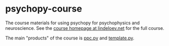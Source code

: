 # psychopy-course
The course materials for using psychopy for psychophysics and neuroscience. See the [course homepage at lindeloev.net](http://lindeloev.net/?page_id=134) for the full course.

The main "products" of the course is [ppc.py](ppc.py) and [template.py](ppc_template.py).
